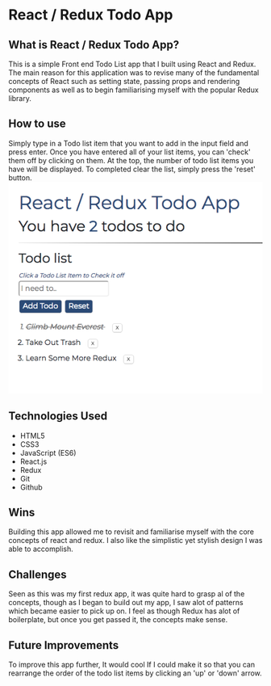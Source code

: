 # React / Redux Todo App

<h2>What is React / Redux Todo App?</h2>
This is a simple Front end Todo List app that I built using React and Redux. The main reason for this application was to revise many of the fundamental concepts of React such as setting state, passing props and rendering components as well as to begin familiarising myself with the popular Redux library.

<h2>How to use</h2>
Simply type in a Todo list item that you want to add in the input field and press enter. Once you have entered all of your list items, you can 'check' them off by clicking on them. At the top, the number of todo list items you have will be displayed. To completed clear the list, simply press the 'reset' button.

<img src="src/project5.png" />

<h2>Technologies Used</h2>
<ul>
<li>HTML5</li>
<li>CSS3</li>
<li>JavaScript (ES6)</li>
<li>React.js</li>
<li>Redux</li>
<li>Git</li>
<li>Github</li>
</ul>

<h2>Wins</h2>
Building this app allowed me to revisit and familiarise myself with the core concepts of react and redux. I also like the simplistic yet stylish design I was able to accomplish.

<h2>Challenges</h2>
Seen as this was my first redux app, it was quite hard to grasp al of the concepts, though as I began to build out my app, I saw alot of patterns which became easier to pick up on. I feel as though Redux has alot of boilerplate, but once you get passed it, the concepts make sense.

<h2>Future Improvements</h2>
To improve this app further, It would cool If I could make it so that you can rearrange the order of the todo list items by clicking an 'up' or 'down' arrow.
